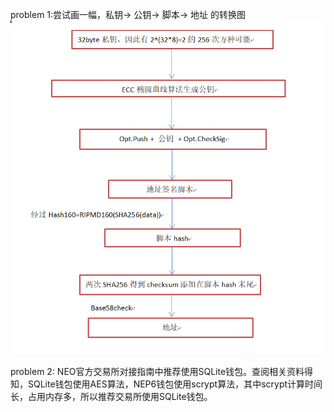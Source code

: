 problem 1:尝试画一幅，私钥-> 公钥-> 脚本-> 地址 的转换图
![image](https://github.com/GuitarevilGo/neo_training_course/blob/master/NEO%E6%8A%80%E6%9C%AF%E5%8E%9F%E7%90%86/hw_wx_0_GuitarEvil%20Go/key_to_address.PNG)



problem 2:
NEO官方交易所对接指南中推荐使用SQLite钱包。查阅相关资料得知，SQLite钱包使用AES算法，NEP6钱包使用scrypt算法，其中scrypt计算时间长，占用内存多，所以推荐交易所使用SQLite钱包。
